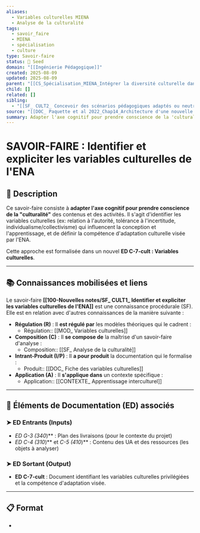 ```yaml
---
aliases:
  - Variables culturelles MIENA
  - Analyse de la culturalité
tags:
  - savoir_faire
  - MIENA
  - spécialisation
  - culture
type: Savoir-faire
status: 🌱 Seed
domain: "[[Ingénierie Pédagogique]]"
created: 2025-08-09
updated: 2025-08-09
parent: "[[CS_Spécialisation_MIENA_Intégrer la diversité culturelle dans un ENA]]"
child: []
related: []
sibling:
  - "[[SF_ CULT2_ Concevoir des scénarios pédagogiques adaptés ou neutres culturellement]]"
source: "[[DOC_ Paquette et al 2022_Chap14_Architecture d'une nouvelle méthode d'ingénierie des ENA_ MIENA]]"
summary: Adapter l'axe cognitif pour prendre conscience de la 'culturalité' des contenus et définir la compétence d'adaptation culturelle visée.
---
```


# SAVOIR-FAIRE : Identifier et expliciter les variables culturelles de l'ENA

## 📌 Description
Ce savoir-faire consiste à **adapter l'axe cognitif pour prendre conscience de la "culturalité"** des contenus et des activités. Il s'agit d'identifier les variables culturelles (ex: relation à l'autorité, tolérance à l'incertitude, individualisme/collectivisme) qui influencent la conception et l'apprentissage, et de définir la compétence d'adaptation culturelle visée par l'ENA.

Cette approche est formalisée dans un nouvel **ED C-7-cult : Variables culturelles**.

---
## 📚 Connaissances mobilisées et liens
Le savoir-faire **[[100-Nouvelles notes/SF_ CULT1_ Identifier et expliciter les variables culturelles de l'ENA]]** est une connaissance procédurale (SF). Elle est en relation avec d'autres connaissances de la manière suivante :

- **Régulation (R)** : Il **est régulé par** les modèles théoriques qui le cadrent :
    - Régulation:: [[MOD_ Variables culturelles]]
- **Composition (C)** : Il **se compose de** la maîtrise d'un savoir-faire d'analyse :
    - Composition:: [[SF_ Analyse de la culturalité]]
- **Intrant-Produit (I/P)** : Il **a pour produit** la documentation qui le formalise :
    - Produit:: [[DOC_ Fiche des variables culturelles]]
- **Application (A)** : Il **s'applique dans** un contexte spécifique :
    - Application:: [[CONTEXTE_ Apprentissage interculturel]]

---
## 🔄 Éléments de Documentation (ED) associés

### ➤ ED Entrants (Inputs)
* **ED G-3* (340*)** : Plan des livraisons (pour le contexte du projet)
* **ED C-4* (310*)** et **C-5* (410*)** : Contenu des UA et des ressources (les objets à analyser)

### ➤ ED Sortant (Output)
* **ED C-7-cult** : Document identifiant les variables culturelles privilégiées et la compétence d'adaptation visée.

---
## 📋 Format
-